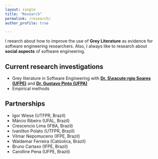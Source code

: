```yaml
---
layout: single
title: "Research"
permalink: /research/
author_profile: true

---
```


I reearch about how to improve the use of **Grey Literature** as evidence for software engineering researchers. Also, I always like to research about **social aspects** of software engineering.

## Current research investigations
* Grey literature in Software Engineering with [**Dr. S\eacute;rgio Soares (UFPE)**](https://www.cin.ufpe.br/~scbs/) and [**Dr. Gustavo Pinto (UFPA)**](www.gustavopinto.org)
* Empirical methods 


## Partnerships
* Igor Wiese (UTFPR, Brazil)
* M&aacute;rcio Ribeiro (UFAL, Brazil)
* Crescencio Lima (IFBA, Brazil)
* Ivanilton Polato (UTFPR, Brazil)
* Vilmar Nepomuceno (IFPE, Brazil)
* Waldemar Ferreira (Cat&oacute;olica, Brazil)
* Bruno Cartaxo (IFPE, Brazil)
* Carolline Pena (UFPE, Brazil)